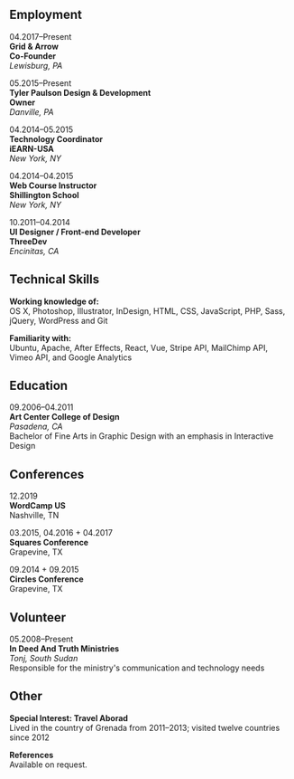 ## Employment

04.2017–Present  
**Grid & Arrow**  
**Co-Founder**  
*Lewisburg, PA*

05.2015–Present  
**Tyler Paulson Design & Development**  
**Owner**  
*Danville, PA*

04.2014–05.2015  
**Technology Coordinator**  
**iEARN-USA**  
*New York, NY*  

04.2014–04.2015  
**Web Course Instructor**  
**Shillington School**  
*New York, NY*

10.2011–04.2014  
**UI Designer / Front-end Developer**  
**ThreeDev**  
*Encinitas, CA*  

## Technical Skills

**Working knowledge of:**  
OS X, Photoshop, Illustrator, InDesign, HTML, CSS, JavaScript, PHP, Sass, jQuery, WordPress and Git

**Familiarity with:**  
Ubuntu, Apache, After Effects, React, Vue, Stripe API, MailChimp API, Vimeo API, and Google Analytics

## Education

09.2006–04.2011  
**Art Center College of Design**  
*Pasadena, CA*  
Bachelor of Fine Arts in Graphic Design with an emphasis in Interactive Design

## Conferences

12.2019  
**WordCamp US**  
Nashville, TN

03.2015, 04.2016 + 04.2017  
**Squares Conference**  
Grapevine, TX

09.2014 + 09.2015  
**Circles Conference**  
Grapevine, TX

## Volunteer

05.2008–Present  
**In Deed And Truth Ministries**  
*Tonj, South Sudan*  
Responsible for the ministry's communication and technology needs

## Other

**Special Interest: Travel Aborad**  
Lived in the country of Grenada from 2011–2013; visited twelve countries since 2012

**References**  
Available on request.
